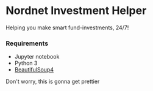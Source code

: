 # Nordnet Investment Helper 

Helping you make smart fund-investments, 24/7! 

### Requirements 
- Jupyter notebook
- Python 3 
- [BeautifulSoup4](https://www.crummy.com/software/BeautifulSoup/bs4/doc/)

Don't worry, this is gonna get prettier
